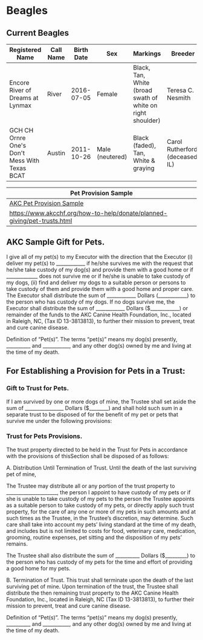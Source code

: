 # Beagles 
## Current Beagles 
| **Registered Name** | **Call Name** | **Birth Date** | **Sex** | **Markings** | **Breeder** | **Owner** | **AKC Registration** | **Microchip** | **Health Conditions** |
|---------------------|---------------|----------------|---------|--------------|-------------|-----------|---------------------|---------------|-----------------------|
| Encore River of Dreams at Lynmax | River | 2016-07-05 | Female | Black, Tan, White (broad swath of white on right shoulder) | Teresa C. Nesmith | Ralph & Paula Hightower | HP 51592705 | Microchip | Diabetes, Cataract |
| GCH CH Ornre One's Don't Mess With Texas BCAT | Austin | 2011-10-26 | Male (neutered) | Black (faded), Tan, White & graying | Carol Rutherford (deceased: IL) | Carol Rutherford | HP 41963101 | Microchip | Healthy |

| Pet Provision Sample |
|----------------------|
| [AKC Pet Provision Sample](https://www.akcchf.org/how-to-help/donate/planned-giving/pet-trusts.html)
https://www.akcchf.org/how-to-help/donate/planned-giving/pet-trusts.html |

## AKC Sample Gift for Pets.  
I give all of my pet(s) to my Executor with the direction that the Executor  (i) deliver my pet(s) to 
\_\_\_\_\_\_\_\_\_\_\_\_ if he/she survives me with the request that he/she take custody of my dog(s) and provide 
them with a good home or if \_\_\_\_\_\_\_\_\_\_\_\_\_ does not survive me or if he/she is unable to take custody 
of my dogs, (ii) find and deliver my dogs to a suitable person or persons to take custody of them and provide them with a good home and proper care. The Executor shall distribute the sum of \_\_\_\_\_\_\_\_\_\_\_\_ Dollars (\_\_\_\_\_\_\_\_\_\_\_\_) to the person who has custody of my dogs. If no dogs survive me, the Executor shall distribute the sum of \_\_\_\_\_\_\_\_\_\_\_\_ Dollars ($\_\_\_\_\_\_\_\_\_\_\_\_) or remainder of the funds to the AKC Canine Health Foundation, Inc., located in Raleigh, NC, (Tax ID 13-3813813), to further their mission to prevent, treat and cure canine disease.

Definition of “Pet(s)”. The terms “pet(s)” means my dog(s) presently, \_\_\_\_\_\_\_\_\_\_ and \_\_\_\_\_\_\_\_\_\_\_, and any other dog(s) owned by me and living at the time of my death.

## For Establishing a Provision for Pets in a Trust:
### Gift to Trust for Pets.  
If I am survived by one or more dogs of mine, the Trustee shall set aside the sum of \_\_\_\_\_\_\_\_\_\_\_\_\_\_\_\_ 
Dollars (\$\_\_\_\_\_\_\_\_) and shall hold such sum in a separate trust to be disposed of for the benefit of my pet or pets that survive me under the following provisions:

### Trust for Pets Provisions.
The trust property directed to be held in the Trust for Pets in accordance with the provisions of thisSection shall be disposed of as follows:

A. Distribution Until Termination of Trust.  Until the death of the last surviving pet of mine,

The Trustee may distribute all or any portion of the trust property to \_\_\_\_\_\_\_\_\_\_\_\_\_\_\_\_\_\_\_\_\_, the person I appoint to have custody of my pets or if she is unable to take custody of my pets to the person the Trustee appoints as a suitable person to take custody of my pets, or directly apply such trust property, for the care of any one or more of my pets in such amounts and at such times as the Trustee, in the Trustee’s discretion, may determine. Such care shall take into account my pets’ living standard at the time of my death, and includes but is not limited to costs for food, veterinary care, medication, grooming, routine expenses, pet sitting and the disposition of my pets’ remains.

The Trustee shall also distribute the sum of \_\_\_\_\_\_\_\_\_\_ Dollars (\$\_\_\_\_\_\_\_\_\_) to the person who has custody of my pets for the time and effort of providing a good home for my pets. 

B. Termination of Trust.  This trust shall terminate upon the death of the last surviving pet of mine.  Upon termination of the trust, the Trustee shall distribute the then remaining trust property to the AKC Canine Health Foundation, Inc., located in Raleigh, NC (Tax ID 13-3813813), to further their mission to prevent, treat and cure canine disease.

Definition of “Pet(s)”. The terms “pet(s)” means my dog(s) presently, \_\_\_\_\_\_\_\_\_\_ and \_\_\_\_\_\_\_\_\_\_\_\, and any other dog(s) owned by me and living at the time of my death.
